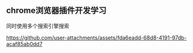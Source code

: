 ## chrome浏览器插件开发学习
同时使用多个搜索引擎搜索

https://github.com/user-attachments/assets/fda6eadd-68d8-4191-97db-acaf85ab0dd7

